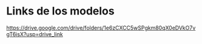 # Links de los modelos
https://drive.google.com/drive/folders/1e6zCXCC5wSPgkm80qX0eDVkO7vgT6isX?usp=drive_link
